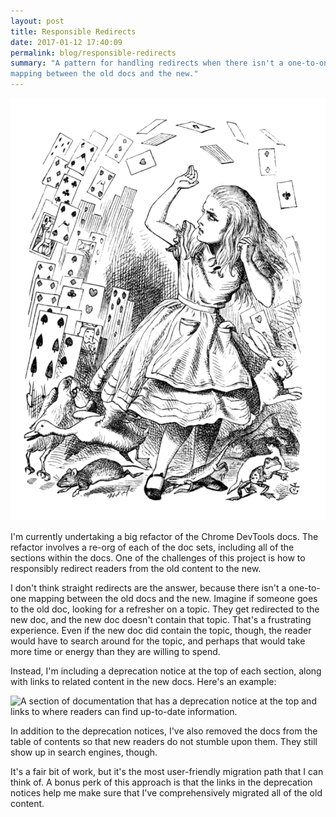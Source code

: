 ```yaml
---
layout: post
title: Responsible Redirects
date: 2017-01-12 17:40:09
permalink: blog/responsible-redirects
summary: "A pattern for handling redirects when there isn't a one-to-one
mapping between the old docs and the new."
---
```


<img src="/imgs/alice-cards.svg" class="content__leader"
     alt="An Irrelevant Image Of Alice"/>

I'm currently undertaking a big refactor of the Chrome DevTools docs. The
refactor involves a re-org of each of the doc sets, including all of the
sections within the docs. One of the challenges of this project
is how to responsibly redirect readers from the old content to the new.

I don't think straight redirects are the answer, because there isn't a
one-to-one mapping between the old docs and the new. Imagine if someone goes
to the old doc, looking for a refresher on a topic. They get redirected to
the new doc, and the new doc doesn't contain that topic. That's a
frustrating experience. Even if the new doc did contain the topic, though,
the reader would have to search around for the topic, and perhaps that
would take more time or energy than they are willing to spend.

Instead, I'm including a deprecation notice at the top of each section, along
with links to related content in the new docs. Here's an example:

![A section of documentation that has a deprecation notice at the top
and links to where readers can find up-to-date
information.](/imgs/responsible-redirect.svg)

In addition to the deprecation notices, I've also removed the docs
from the table of contents so that new readers do not stumble upon them. They
still show up in search engines, though.

It's a fair bit of work, but it's the most user-friendly migration path
that I can think of. A bonus perk of this approach is that the links in the
deprecation notices help me make sure that I've comprehensively migrated all
of the old content.
